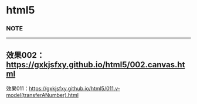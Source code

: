 # html5 
### NOTE
---  
效果002：https://gxkjsfxy.github.io/html5/002.canvas.html
---   
效果011：https://gxkjsfxy.github.io/html5/011.v-model(transferANumber).html
